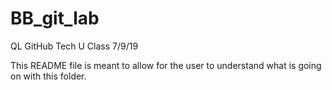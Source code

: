 # BB_git_lab
QL GitHub Tech U Class 7/9/19

This README file is meant to allow for the user to understand what is going on with this folder.
